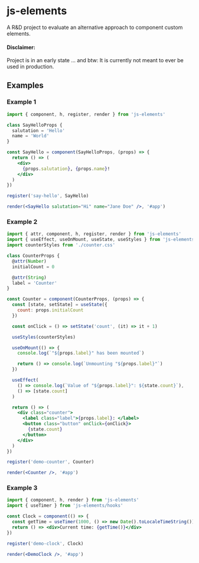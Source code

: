 # js-elements

A R&D project to evaluate an alternative approach to component custom elements.

#### Disclaimer:

Project is in an early state ...
and btw: It is currently not meant to ever be used in production.

## Examples

### Example 1

```jsx
import { component, h, register, render } from 'js-elements'

class SayHelloProps {
  salutation = 'Hello'
  name = 'World'
}

const SayHello = component(SayHelloProps, (props) => {
  return () => (
    <div>
      {props.salutation}, {props.name}!
    </div>
  )
})

register('say-hello', SayHello)

render(<SayHello salutation="Hi" name="Jane Doe" />, '#app')
```

### Example 2

```jsx
import { attr, component, h, register, render } from 'js-elements'
import { useEffect, useOnMount, useState, useStyles } from 'js-elements/hooks'
import counterStyles from './counter.css'

class CounterProps {
  @attr(Number)
  initialCount = 0

  @attr(String)
  label = 'Counter'
}

const Counter = component(CounterProps, (props) => {
  const [state, setState] = useState({
    count: props.initialCount
  })

  const onClick = () => setState('count', (it) => it + 1)

  useStyles(counterStyles)

  useOnMount(() => {
    console.log(`"${props.label}" has been mounted`)

    return () => console.log(`Unmounting "${props.label}"`)
  })

  useEffect(
    () => console.log(`Value of "${props.label}": ${state.count}`),
    () => [state.count]
  )

  return () => (
    <div class="counter">
      <label class="label">{props.label}: </label>
      <button class="button" onClick={onClick}>
        {state.count}
      </button>
    </div>
  )
})

register('demo-counter', Counter)

render(<Counter />, '#app')
```

### Example 3

```jsx
import { component, h, render } from 'js-elements'
import { useTimer } from 'js-elements/hooks'

const Clock = component(() => {
  const getTime = useTimer(1000, () => new Date().toLocaleTimeString())
  return () => <div>Current time: {getTime()}</div>
})

register('demo-clock', Clock)

render(<DemoClock />, '#app')
```
